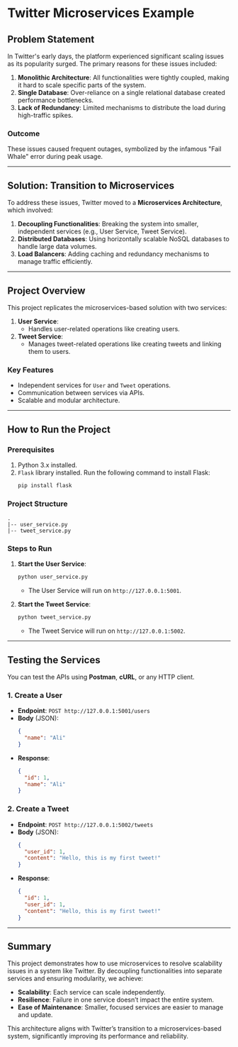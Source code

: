 # Twitter Microservices Example

## Problem Statement
In Twitter's early days, the platform experienced significant scaling issues as its popularity surged. The primary reasons for these issues included:

1. **Monolithic Architecture**: All functionalities were tightly coupled, making it hard to scale specific parts of the system.
2. **Single Database**: Over-reliance on a single relational database created performance bottlenecks.
3. **Lack of Redundancy**: Limited mechanisms to distribute the load during high-traffic spikes.

### Outcome
These issues caused frequent outages, symbolized by the infamous "Fail Whale" error during peak usage.

---

## Solution: Transition to Microservices
To address these issues, Twitter moved to a **Microservices Architecture**, which involved:

1. **Decoupling Functionalities**: Breaking the system into smaller, independent services (e.g., User Service, Tweet Service).
2. **Distributed Databases**: Using horizontally scalable NoSQL databases to handle large data volumes.
3. **Load Balancers**: Adding caching and redundancy mechanisms to manage traffic efficiently.

---

## Project Overview
This project replicates the microservices-based solution with two services:

1. **User Service**:
   - Handles user-related operations like creating users.
2. **Tweet Service**:
   - Manages tweet-related operations like creating tweets and linking them to users.

### Key Features
- Independent services for `User` and `Tweet` operations.
- Communication between services via APIs.
- Scalable and modular architecture.

---

## How to Run the Project

### Prerequisites
1. Python 3.x installed.
2. `Flask` library installed. Run the following command to install Flask:
   ```bash
   pip install flask
   ```

### Project Structure
```
.
|-- user_service.py
|-- tweet_service.py
```

### Steps to Run

1. **Start the User Service**:
   ```bash
   python user_service.py
   ```
   - The User Service will run on `http://127.0.0.1:5001`.

2. **Start the Tweet Service**:
   ```bash
   python tweet_service.py
   ```
   - The Tweet Service will run on `http://127.0.0.1:5002`.

---

## Testing the Services
You can test the APIs using **Postman**, **cURL**, or any HTTP client.

### 1. Create a User
- **Endpoint**: `POST http://127.0.0.1:5001/users`
- **Body** (JSON):
  ```json
  {
    "name": "Ali"
  }
  ```
- **Response**:
  ```json
  {
    "id": 1,
    "name": "Ali"
  }
  ```

### 2. Create a Tweet
- **Endpoint**: `POST http://127.0.0.1:5002/tweets`
- **Body** (JSON):
  ```json
  {
    "user_id": 1,
    "content": "Hello, this is my first tweet!"
  }
  ```
- **Response**:
  ```json
  {
    "id": 1,
    "user_id": 1,
    "content": "Hello, this is my first tweet!"
  }
  ```

---

## Summary
This project demonstrates how to use microservices to resolve scalability issues in a system like Twitter. By decoupling functionalities into separate services and ensuring modularity, we achieve:

- **Scalability**: Each service can scale independently.
- **Resilience**: Failure in one service doesn’t impact the entire system.
- **Ease of Maintenance**: Smaller, focused services are easier to manage and update.

This architecture aligns with Twitter’s transition to a microservices-based system, significantly improving its performance and reliability.
